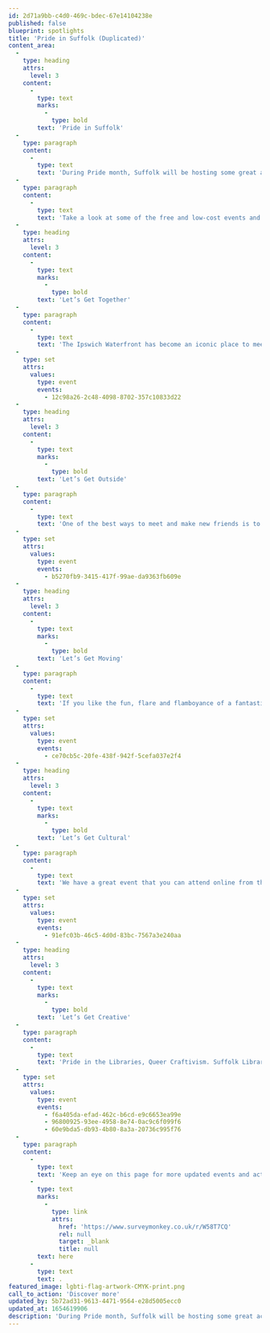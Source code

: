 ```yaml
---
id: 2d71a9bb-c4d0-469c-bdec-67e14104238e
published: false
blueprint: spotlights
title: 'Pride in Suffolk (Duplicated)'
content_area:
  -
    type: heading
    attrs:
      level: 3
    content:
      -
        type: text
        marks:
          -
            type: bold
        text: 'Pride in Suffolk'
  -
    type: paragraph
    content:
      -
        type: text
        text: 'During Pride month, Suffolk will be hosting some great activities and events for everyone to get involved in. From music to crafts, author talks and spoken word to marches, drag shows and a whole host of amazing and fun things to do, Suffolk really will be a great place to be to celebrate Pride and the LGBTQ+ community, together.'
  -
    type: paragraph
    content:
      -
        type: text
        text: 'Take a look at some of the free and low-cost events and activities below, that we have picked to share with you.'
  -
    type: heading
    attrs:
      level: 3
    content:
      -
        type: text
        marks:
          -
            type: bold
        text: 'Let’s Get Together'
  -
    type: paragraph
    content:
      -
        type: text
        text: 'The Ipswich Waterfront has become an iconic place to meet and enjoy a whole range of activities, events, shops, and places to eat and drink. This June, Suffolk Pride will be platforming a wide range of artists from Suffolk and nearby, which will include Drag, live music, panels, poetry and more, based at the Waterfront and other local venues.'
  -
    type: set
    attrs:
      values:
        type: event
        events:
          - 12c98a26-2c48-4098-8702-357c10833d22
  -
    type: heading
    attrs:
      level: 3
    content:
      -
        type: text
        marks:
          -
            type: bold
        text: 'Let’s Get Outside'
  -
    type: paragraph
    content:
      -
        type: text
        text: 'One of the best ways to meet and make new friends is to get outside and enjoy beautiful surroundings and it’s even better with your favourite things to eat and drink too. Bury St Edmunds are hosting a Pride Picnic for young people in a secret location. Book your ticket and find out where to meet and follow the flag.'
  -
    type: set
    attrs:
      values:
        type: event
        events:
          - b5270fb9-3415-417f-99ae-da9363fb609e
  -
    type: heading
    attrs:
      level: 3
    content:
      -
        type: text
        marks:
          -
            type: bold
        text: 'Let’s Get Moving'
  -
    type: paragraph
    content:
      -
        type: text
        text: 'If you like the fun, flare and flamboyance of a fantastic drag performance to get you up and moving to the music, then you need to head to Wiff Waff Bar and Grill for Drag Show! What better way to celebrate Suffolk Pride than with three incredibly talented and local stars who will bring all the fun and celebration of a festival in one evening.'
  -
    type: set
    attrs:
      values:
        type: event
        events:
          - ce70cb5c-20fe-438f-942f-5cefa037e2f4
  -
    type: heading
    attrs:
      level: 3
    content:
      -
        type: text
        marks:
          -
            type: bold
        text: 'Let’s Get Cultural'
  -
    type: paragraph
    content:
      -
        type: text
        text: 'We have a great event that you can attend online from the comfort of your own home, with a special talk to celebrate Pride month with Bestselling author, Lucy Holland. Lucy will be talking to us about her career so far and discussing her latest book, Sistersong and will also feature a Q & A from the audience.'
  -
    type: set
    attrs:
      values:
        type: event
        events:
          - 91efc03b-46c5-4d0d-83bc-7567a3e240aa
  -
    type: heading
    attrs:
      level: 3
    content:
      -
        type: text
        marks:
          -
            type: bold
        text: 'Let’s Get Creative'
  -
    type: paragraph
    content:
      -
        type: text
        text: 'Pride in the Libraries, Queer Craftivism. Suffolk Libraries will be hosting a series of in-library craftivism activities. Everyone is welcome to come along to any of the Queer Craftivism sessions where they make banners, posters, flags and more with all materials provided.'
  -
    type: set
    attrs:
      values:
        type: event
        events:
          - f6a405da-efad-462c-b6cd-e9c6653ea99e
          - 96800925-93ee-4958-8e74-0ac9c6f099f6
          - 60e9bda5-db93-4b80-8a3a-20736c995f76
  -
    type: paragraph
    content:
      -
        type: text
        text: 'Keep an eye on this page for more updated events and activities, as and when they happen. You can also tell us about events near you by clicking '
      -
        type: text
        marks:
          -
            type: link
            attrs:
              href: 'https://www.surveymonkey.co.uk/r/W58T7CQ'
              rel: null
              target: _blank
              title: null
        text: here
      -
        type: text
        text: .
featured_image: lgbti-flag-artwork-CMYK-print.png
call_to_action: 'Discover more'
updated_by: 5b72ad31-9613-4471-9564-e28d5005ecc0
updated_at: 1654619906
description: 'During Pride month, Suffolk will be hosting some great activities and events for everyone to get involved in. From music to crafts, author talks and spoken word to marches, drag shows and a whole host of amazing and fun things to do. Take a look at some of the free and low-cost events and activities that we have picked to share with you.'
---
```

